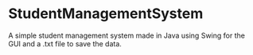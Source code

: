 # StudentManagementSystem
A simple student management system made in Java using Swing for the GUI and a .txt file to save the data.
